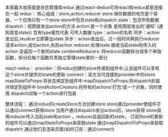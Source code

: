 本周最大收获就是状态管理库redux 通过react-dedux可将react和redux紧密连接在一起
redux：
     核心组成：store,action,reducer
            store:保存数据的地方是个容器，一个应用只有一个store 
                  store中包含state和dispatch
                       state：包含所有数据
                       dispatch：视图层发出action的方法
            action:是一个对象 是视图层发出的'通知' (通知改变state)) 含有type属性代表 可传入数据
                   type：action的名称
                   同步：action发出后,reudcer立即算出state
                   异步：action发出后，过一段时间再执行reducer
                        请求action,成功action,失败action
            reducer:处理state 接收当前state和传入的action 会返回一个新的state
                    combineReducers:
                        将reducer函数拆分成多个单独函数，拆分后每个函数负责独立管理state里的一部分
                                
react-redux：
    provider：将redux创建的store传递到组件中,让该组件可以享有这个store并提供对state的更新
    connect：该方法可连接到provider中的store 
            mapStateToProps:将状态绑定到组件中 
            mapDispatchToProps:将dispatch封装并绑定到组件中
                              bindActionCreators:将所有的actions'打包'成一个对象，同时使用                       dispatch对每一个action进行包装    

整体流程：
       通过redux的createStore方法创建store store通过provider使组件可以通过connect获得store
       当用户通过dispatch发出action后，store获得
       store调用reducer传入当前state和action ，reducer会返回新的state，
       订阅Store的更新的组件可以通过mapStateToProps来获取state 通过mapDispatchToProps来获取dispatch
       通过他们去渲染页面(如何订阅：通过connect)